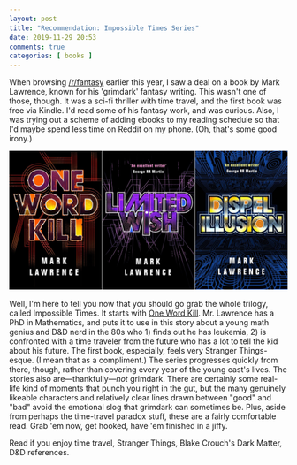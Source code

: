 ```yaml
---
layout: post
title: "Recommendation: Impossible Times Series"
date: 2019-11-29 20:53
comments: true
categories: [ books ]
---
```


When browsing [/r/fantasy](https://reddit.com/r/fantasy) earlier this year, I saw a deal on a book by Mark Lawrence, known for his 'grimdark' fantasy writing. This wasn't one of those, though. It was a sci-fi thriller with time travel, and the first book was free via Kindle. I'd read some of his fantasy work, and was curious. Also, I was trying out a scheme of adding ebooks to my reading schedule so that I'd maybe spend less time on Reddit on my phone. (Oh, that's some good irony.)

![Impossible Times Covers](/images/impossible-times-covers.jpg)

Well, I'm here to tell you now that you should go grab the whole trilogy, called Impossible Times. It starts with [One Word Kill](https://www.amazon.com/Word-Kill-Impossible-Times-Book-ebook/dp/B07C24V3SD/ref=sr_1_1?keywords=one+word+kill&qid=1575078706&smid=ATVPDKIKX0DER&sr=8-1). Mr. Lawrence has a PhD in Mathematics, and puts it to use in this story about a young math genius and D&D nerd in the 80s who 1) finds out he has leukemia, 2) is confronted with a time traveler from the future who has a lot to tell the kid about his future. The first book, especially, feels very Stranger Things-esque. (I mean that as a compliment.) The series progresses quickly from there, though, rather than covering every year of the young cast's lives. The stories also are&mdash;thankfully&mdash;_not_ grimdark. There are certainly some real-life kind of moments that punch you right in the gut, but the many genuinely likeable characters and relatively clear lines drawn between "good" and "bad" avoid the emotional slog that grimdark can sometimes be. Plus, aside from perhaps the time-travel paradox stuff, these are a fairly comfortable read. Grab 'em now, get hooked, have 'em finished in a jiffy.

Read if you enjoy time travel, Stranger Things, Blake Crouch's Dark Matter, D&D references.
